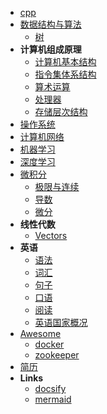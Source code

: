 - [cpp](cpp/index)
- [数据结构与算法](dsa/index)
  - [树](dsa/trees)
- **计算机组成原理**
  - [计算机基本结构](cod/index)
  - [指令集体系结构](cod/isa)
  - [算术运算](cod/)
  - [处理器](cod/)
  - [存储层次结构](cod/)
- [操作系统](os/index)
- [计算机网络](networks/index)
- [机器学习](ml)
- [深度学习](dl)
- [微积分](calculus/index)
  - [极限与连续](calculus/limit_continuity)
  - [导数](calculus/derivative)
  - [微分](calculus/differentiation)
- **线性代数**
  - [Vectors](linear_algebra/vectors)
- **英语**
  - [语法](en/grammar)
  - [词汇](en/vocabulary)
  - [句子](en/sentence)
  - [口语](en/colloquialism)
  - [阅读](en/reading)
  - [英语国家概况](en/english_speaking_country)
- [Awesome](awesome/awesome)
  - [docker](awesome/docker)
  - [zookeeper](awesome/zookeeper)
- [简历](profile)
- **Links**
  - [docsify](https://docsify.js.org)
  - [mermaid](https://mermaidjs.github.io)